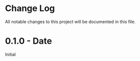 # Change Log
All notable changes to this project will be documented in this file.

0.1.0 - Date
============

Initial
